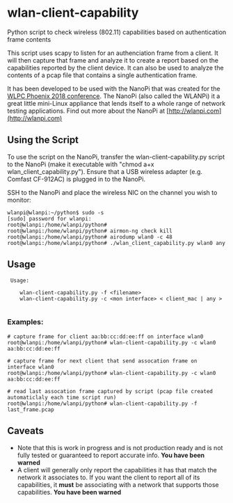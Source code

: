 # wlan-client-capability
Python script to check wireless (802.11) capabilities based on authentication frame contents

This script uses scapy to listen for an authenciation frame from a client. It will then capture that frame and analyze it to create a report based on the capabilities reported by the client device. It can also be used to analyze the contents of a pcap file that contains a single authentication frame.

It has been developed to be used with the NanoPi that was created for the [WLPC Phoenix 2018 conference](https://www.wlanpros.com/resource/?wpv-category=2018-phoenix&wpv_aux_current_post_id=2623&wpv_view_count=464-TCPID2623). The NanoPi (also called the WLANPi) it a great little mini-Linux appliance that lends itself to a whole range of network testing applications. Find out more about the NanoPi at [http://wlanpi.com](http://wlanpi.com)

## Using the Script
To use the script on the NanoPi, transfer the wlan-client-capability.py script to the NanoPi (make it executable with "chmod a+x wlan_client_capability.py"). Ensure that a USB wireless adapter (e.g. Comfast CF-912AC) is plugged in to the NanoPi.

SSH to the NanoPi and place the wireless NIC on the channel you wish to monitor:

```
wlanpi@wlanpi:~/python$ sudo -s
[sudo] password for wlanpi: 
root@wlanpi:/home/wlanpi/python#
root@wlanpi:/home/wlanpi/python# airmon-ng check kill
root@wlanpi:/home/wlanpi/python# airodump wlan0 -c 48
root@wlanpi:/home/wlanpi/python# ./wlan_client_capability.py wlan0 any

```
## Usage

```
 Usage:

    wlan-client-capability.py -f <filename>
    wlan-client-capability.py -c <mon interface> < client_mac | any >
 
 ```
### Examples:

```
# capture frame for client aa:bb:cc:dd:ee:ff on interface wlan0
root@wlanpi:/home/wlanpi/python# wlan-client-capability.py -c wlan0 aa:bb:cc:dd:ee:ff

```

```
# capture frame for next client that send assocation frame on interface wlan0
root@wlanpi:/home/wlanpi/python# wlan-client-capability.py -c wlan0 aa:bb:cc:dd:ee:ff

```

```
# read last assocation frame captured by script (pcap file created automaticlaly each time script run)
root@wlanpi:/home/wlanpi/python# wlan-client-capability.py -f last_frame.pcap
```

## Caveats
- Note that this is work in progress and is not production ready and is not fully tested or guaranteed to report accurate info. **You have been warned**
- A client will generally only report the capabilities it has that match the network it associates to. If you want the client to report all of its capabilities, it **must** be associating with a network that supports those capabilities. **You have been warned**

